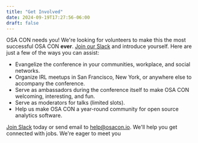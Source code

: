 ```yaml
---
title: "Get Involved"
date: 2024-09-19T17:27:56-06:00
draft: false
---
```


OSA CON needs you! We're looking for volunteers to make this the most successful OSA CON **ever**. [Join our Slack](https://join.slack.com/t/osacommunityworkspace/shared_invite/zt-2j5oq8pa9-3z2STvxxRsrzhYkPOMwX4A) and introduce yourself. Here are just a few of the ways you can assist:


 * Evangelize the conference in your communities, workplace, and social networks.
 * Organize IRL meetups in San Francisco, New York, or anywhere else to accompany the conference.
 * Serve as ambassadors during the conference itself to make OSA CON welcoming, interesting, and fun.
 * Serve as moderators for talks (limited slots).
 * Help us make OSA CON a year-round community for open source analytics software.


[Join Slack](https://join.slack.com/t/osacommunityworkspace/shared_invite/zt-2j5oq8pa9-3z2STvxxRsrzhYkPOMwX4A) today or send email to help@osacon.io. We'll help you get connected with jobs. We're eager to meet you
